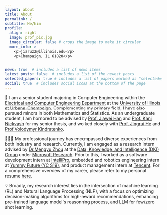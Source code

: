 ```yaml
---
layout: about
title: About
permalink: /
subtitle: He/him
profile:
  align: right
  image: prof_pic.jpg
  image_circular: false # crops the image to make it circular
  more_info: >
    <p>jiaruz2@illinois.edu</p>
    <p>Champaign, IL 61820</p>


news: true  # includes a list of news items
latest_posts: false  # includes a list of the newest posts
selected_papers: true # includes a list of papers marked as "selected={true}"
social: true  # includes social icons at the bottom of the page
---
```

📖 I am a senior student majoring in Computer Engineering within the [Electrical and Computer Engineering Department](https://ece.illinois.edu/) at the [University of Illinois at Urbana-Champaign](https://illinois.edu/). Complementing my primary field, I have also pursued minors in both Mathematics and Statistics. As an undergraduate student, I am hornored to be advised by [Prof. Jiawei Han](http://hanj.cs.illinois.edu/) and [Prof. Kani Nickvash](https://nickvashkani.com/) for my senior thesis, and worked closely with [Prof. Jingrui He](https://www.hejingrui.org/) and [Prof.Volodymyr Kindratenko](https://users.ncsa.illinois.edu/kindr/).

👨🏻‍💻 My professional journey has encompassed diverse experiences from both industry and research. Currently, I am engaged as a research intern advised by [Dr.Mengyu Zhou](http://zmy.io/) at the [Data, Knowledge, and Intelligence (DKI) Group](https://www.microsoft.com/en-us/research/group/data-knowledge-intelligence/) under [Microsoft Research](https://www.microsoft.com/en-us/research/lab/microsoft-research-asia/). Prior to this, I worked as a software development intern at [IntelliPro](https://www.intelliprogroup.com/), embedded and robotics engineering intern at [Yummy Future (YC S19)](https://www.yummy-future.com/), and product management intern at [Tencent](https://www.tencent.com/en-us/). For a comprehensive overview of my career, please refer to my personal resume [here](/cv/). 

💡 Broadly, my research interest lies in the intersection of machine learning (RL) and Natural Language Processing (NLP), with a focus on optimizing decision-making algorithms for high-reward recommendations, enhancing pre-trained language model's reasonning process, and LLM for few/zero shot learning.


